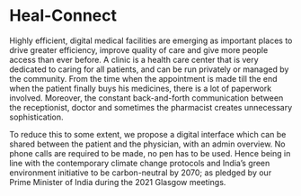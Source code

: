 # Heal-Connect

Highly efficient, digital medical facilities are emerging as important places to drive greater efficiency, improve quality of care and give more people access than ever before. A clinic is a health care center that is very dedicated to caring for all patients, and can be run privately or managed by the community. From the time when the appointment is made till the end when the patient finally buys his medicines, there is a lot of paperwork involved. Moreover, the constant back-and-forth communication between the receptionist, doctor and sometimes the pharmacist creates unnecessary sophistication.  

To reduce this to some extent, we propose a digital interface which can be shared between the patient and the physician, with an admin overview. No phone calls are required to be made, no pen has to be used. Hence being in line with the contemporary climate change protocols and India’s green environment initiative to be carbon-neutral by 2070; as pledged by our Prime Minister of India during the 2021 Glasgow meetings.
